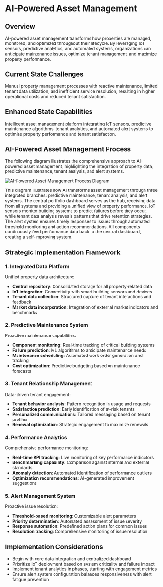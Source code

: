 # AI-Powered Asset Management

## Overview

AI-powered asset management transforms how properties are managed, monitored, and optimized throughout their lifecycle. By leveraging IoT sensors, predictive analytics, and automated systems, organizations can anticipate maintenance issues, optimize tenant management, and maximize property performance.

## Current State Challenges

Manual property management processes with reactive maintenance, limited tenant data utilization, and inefficient service resolution, resulting in higher operational costs and reduced tenant satisfaction.

## Enhanced State Capabilities

Intelligent asset management platform integrating IoT sensors, predictive maintenance algorithms, tenant analytics, and automated alert systems to optimize property performance and tenant satisfaction.

## AI-Powered Asset Management Process

The following diagram illustrates the comprehensive approach to AI-powered asset management, highlighting the integration of property data, predictive maintenance, tenant analysis, and alert systems.

<div class="diagram-container process-diagram">
  <img src="https://www.mermaidchart.com/raw/debd4ddf-56b3-4ac9-b785-003eab9185cf?theme=light&version=v0.1&format=svg" alt="AI-Powered Asset Management Process Diagram" />
</div>

This diagram illustrates how AI transforms asset management through three integrated branches: predictive maintenance, tenant analysis, and alert systems. The central portfolio dashboard serves as the hub, receiving data from all systems and providing a unified view of property performance. IoT sensors monitor building systems to predict failures before they occur, while tenant data analysis reveals patterns that drive retention strategies. The alert system ensures timely responses to issues through automated threshold monitoring and action recommendations. All components continuously feed performance data back to the central dashboard, creating a self-improving system.

## Strategic Implementation Framework

### 1. Integrated Data Platform

Unified property data architecture:

- **Central repository**: Consolidated storage for all property-related data
- **IoT integration**: Connectivity with smart building sensors and devices
- **Tenant data collection**: Structured capture of tenant interactions and feedback
- **Market data incorporation**: Integration of external market indicators and benchmarks

### 2. Predictive Maintenance System

Proactive maintenance capabilities:

- **Component monitoring**: Real-time tracking of critical building systems
- **Failure prediction**: ML algorithms to anticipate maintenance needs
- **Maintenance scheduling**: Automated work order generation and tracking
- **Cost optimization**: Predictive budgeting based on maintenance forecasts

### 3. Tenant Relationship Management

Data-driven tenant engagement:

- **Tenant behavior analysis**: Pattern recognition in usage and requests
- **Satisfaction prediction**: Early identification of at-risk tenants
- **Personalized communications**: Tailored messaging based on tenant profiles
- **Renewal optimization**: Strategic engagement to maximize renewals

### 4. Performance Analytics

Comprehensive performance monitoring:

- **Real-time KPI tracking**: Live monitoring of key performance indicators
- **Benchmarking capability**: Comparison against internal and external standards
- **Anomaly detection**: Automated identification of performance outliers
- **Optimization recommendations**: AI-generated improvement suggestions

### 5. Alert Management System

Proactive issue resolution:

- **Threshold-based monitoring**: Customizable alert parameters
- **Priority determination**: Automated assessment of issue severity
- **Response automation**: Predefined action plans for common issues
- **Resolution tracking**: Comprehensive monitoring of issue resolution

## Implementation Considerations

- Begin with core data integration and centralized dashboard
- Prioritize IoT deployment based on system criticality and failure impact
- Implement tenant analytics in phases, starting with engagement metrics
- Ensure alert system configuration balances responsiveness with alert fatigue prevention